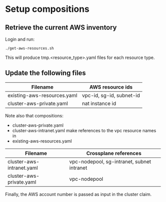 # Setup compositions

## Retrieve the current AWS inventory

Login and run:
```
./get-aws-resources.sh
```
This will produce tmp.<resource_type>.yaml files for each resource type.

## Update the following files

| Filename                    | AWS resource ids            |
| --------------------------- | --------------------------- |
| existing-aws-resources.yaml | vpc-id, sg-id, subnet-id    |
| cluster-aws-private.yaml    | nat instance id             |

Note also that compositions:
- cluster-aws-private.yaml
- cluster-aws-intranet.yaml
make references to the vpc resource names in 
- existing-aws-resources.yaml

| Filename                    | Crossplane references                      |
| --------------------------- | ------------------------------------------ |
| cluster-aws-intranet.yaml   | vpc-nodepool, sg-intranet, subnet intranet |
| cluster-aws-private.yaml    | vpc-nodepool                               |

Finally, the AWS account number is passed as input in the cluster claim.

